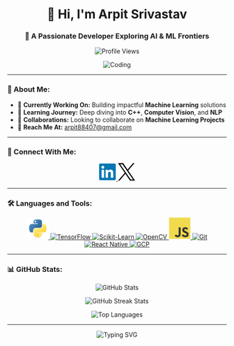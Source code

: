 <h1 align="center">👋 Hi, I'm Arpit Srivastav</h1>
<h3 align="center">🚀 A Passionate Developer Exploring AI & ML Frontiers</h3>

<p align="center">
  <img src="https://komarev.com/ghpvc/?username=4for7apy&label=Profile%20views&color=0e75b6&style=flat" alt="Profile Views" />
  </a>
</p>

<p align="center">
  <img src="https://i.pinimg.com/originals/e8/f4/53/e8f453469a3ec97ecd354df465d73913.gif" alt="Coding" width="500" />
</p>

---

### 🌟 About Me:
- 🔭 **Currently Working On:** Building impactful **Machine Learning** solutions  
- 🌱 **Learning Journey:** Deep diving into **C++**, **Computer Vision**, and **NLP**  
- 👯 **Collaborations:** Looking to collaborate on **Machine Learning Projects**  
- 📧 **Reach Me At:** arpit88407@gmail.com  

---

### 🔗 Connect With Me:
<p align="center">
  <a href="https://www.linkedin.com/in/arpit-srivastav/" target="_blank">
    <img src="https://raw.githubusercontent.com/devicons/devicon/master/icons/linkedin/linkedin-original.svg" alt="LinkedIn" height="40" />
  </a>
  <a href="https://twitter.com/" target="_blank">
    <img src="https://raw.githubusercontent.com/devicons/devicon/master/icons/twitter/twitter-original.svg" alt="Twitter" height="40" />
  </a>
</p>

---

### 🛠️ Languages and Tools:
<p align="center">
  <a href="https://www.python.org" target="_blank">
    <img src="https://raw.githubusercontent.com/devicons/devicon/master/icons/python/python-original.svg" alt="Python" width="50" />
  </a>
  <a href="https://www.tensorflow.org" target="_blank">
    <img src="https://www.vectorlogo.zone/logos/tensorflow/tensorflow-icon.svg" alt="TensorFlow" width="50" />
  </a>
  <a href="https://scikit-learn.org/" target="_blank">
    <img src="https://upload.wikimedia.org/wikipedia/commons/0/05/Scikit_learn_logo_small.svg" alt="Scikit-Learn" width="50" />
  </a>
  <a href="https://opencv.org/" target="_blank">
    <img src="https://www.vectorlogo.zone/logos/opencv/opencv-icon.svg" alt="OpenCV" width="50" />
  </a>
  <a href="https://developer.mozilla.org/en-US/docs/Web/JavaScript" target="_blank">
    <img src="https://raw.githubusercontent.com/devicons/devicon/master/icons/javascript/javascript-original.svg" alt="JavaScript" width="50" />
  </a>
  <a href="https://git-scm.com/" target="_blank">
    <img src="https://www.vectorlogo.zone/logos/git-scm/git-scm-icon.svg" alt="Git" width="50" />
  </a>
  <a href="https://reactnative.dev/" target="_blank">
    <img src="https://reactnative.dev/img/header_logo.svg" alt="React Native" width="50" />
  </a>
  <a href="https://cloud.google.com/" target="_blank">
    <img src="https://www.vectorlogo.zone/logos/google_cloud/google_cloud-icon.svg" alt="GCP" width="50" />
  </a>
</p>

---

### 📊 GitHub Stats:
<p align="center">
  <img src="https://github-readme-stats.vercel.app/api?username=4for7apy&show_icons=true&locale=en&theme=radical" alt="GitHub Stats" />
</p>

<p align="center">
  <img src="https://github-readme-streak-stats.herokuapp.com/?user=4for7apy&theme=radical" alt="GitHub Streak Stats" />
</p>

<p align="center">
  <img src="https://github-readme-stats.vercel.app/api/top-langs?username=4for7apy&show_icons=true&locale=en&layout=compact&theme=radical" alt="Top Languages" />
</p>

---

<p align="center">
  <img src="https://readme-typing-svg.herokuapp.com?font=Fira+Code&size=22&pause=1000&color=F759ED&width=435&lines=AI+is+the+future!;Machine+Learning+is+my+playground.;Exploring+Generative+AI.;Always+learning%2C+always+growing." alt="Typing SVG" />
</p>
